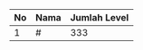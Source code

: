 | No | Nama            | Jumlah Level |
|----|-----------------|--------------|
| 1  | #    |    333        |
